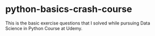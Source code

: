# python-basics-crash-course
This is the basic exercise questions that I solved while pursuing Data Science in Python Course at Udemy.
